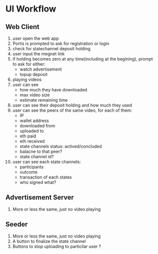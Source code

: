 # UI Workflow

## Web Client
1. user open the web app
2. Portis is prompted to ask for registration or login
3. check for statechannel deposit holding
4. user input the megnet link
4. if holding becomes zero at any time(including at the begining), prompt to ask for either:
    - watch advertisement
    - topup deposit
5. playing videos
6. user can see 
    - how much they have downloaded
    - max video size
    - estimate remaining time
7. user can see their deposit holding and how much they used
8. user can see the peers of the same video, for each of them:
    - IP
    - wallet address
    - downloaded from 
    - uploaded to
    - eth paid
    - eth received
    - state channels status: actived/concluded
    - balacne to that peer?
    - state channel id?
9. user can see each state channels:
    - participants
    - outcome
    - transaction of each states
    - who signed what?

## Advertisement Server
1. More or less the same, just no video playing

## Seeder
1. More or less the same, just no video playing
2. A button to finalize the state channel
3. Buttons to stop uploading to particilar user ?

